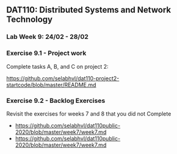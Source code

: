 ## DAT110: Distributed Systems and Network Technology

### Lab Week 9: 24/02 - 28/02

### Exercise 9.1 - Project work

Complete tasks A, B, and C on project 2:

https://github.com/selabhvl/dat110-project2-startcode/blob/master/README.md

### Exercise 9.2 - Backlog Exercises

Revisit the exercises for weeks 7 and 8 that you did not Complete

- https://github.com/selabhvl/dat110public-2020/blob/master/week7/week7.md
- https://github.com/selabhvl/dat110public-2020/blob/master/week7/week7.md
